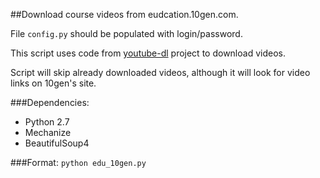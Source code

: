 ##Download course videos from eudcation.10gen.com.

File `config.py` should be populated with login/password.

This script uses code from [youtube-dl](https://github.com/rg3/youtube-dl/) project to download videos.

Script will skip already downloaded videos, although it will look for video links on 10gen's site.

###Dependencies:
* Python 2.7
* Mechanize
* BeautifulSoup4

###Format:
`python edu_10gen.py`